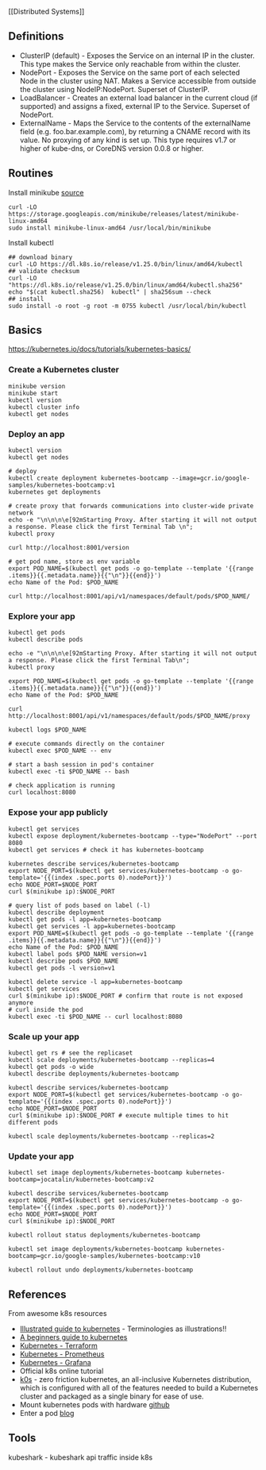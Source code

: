 [[Distributed Systems]]

## Definitions
- ClusterIP (default) - Exposes the Service on an internal IP in the cluster. This type makes the Service only reachable from within the cluster.
- NodePort - Exposes the Service on the same port of each selected Node in the cluster using NAT. Makes a Service accessible from outside the cluster using NodeIP:NodePort. Superset of ClusterIP.
- LoadBalancer - Creates an external load balancer in the current cloud (if supported) and assigns a fixed, external IP to the Service. Superset of NodePort.
- ExternalName - Maps the Service to the contents of the externalName field (e.g. foo.bar.example.com), by returning a CNAME record with its value. No proxying of any kind is set up. This type requires v1.7 or higher of kube-dns, or CoreDNS version 0.0.8 or higher.

## Routines

Install minikube [source](https://minikube.sigs.k8s.io/docs/start/)
```
curl -LO https://storage.googleapis.com/minikube/releases/latest/minikube-linux-amd64
sudo install minikube-linux-amd64 /usr/local/bin/minikube
```

Install kubectl
```
## download binary
curl -LO https://dl.k8s.io/release/v1.25.0/bin/linux/amd64/kubectl
## validate checksum
curl -LO "https://dl.k8s.io/release/v1.25.0/bin/linux/amd64/kubectl.sha256"
echo "$(cat kubectl.sha256)  kubectl" | sha256sum --check
## install
sudo install -o root -g root -m 0755 kubectl /usr/local/bin/kubectl
```

## Basics
https://kubernetes.io/docs/tutorials/kubernetes-basics/

### Create a Kubernetes cluster
```
minikube version
minikube start
kubectl version
kubectl cluster info
kubectl get nodes
```

### Deploy an app
```
kubectl version
kubectl get nodes

# deploy
kubectl create deployment kubernetes-bootcamp --image=gcr.io/google-samples/kubernetes-bootcamp:v1
kubernetes get deployments

# create proxy that forwards communications into cluster-wide private network
echo -e "\n\n\n\e[92mStarting Proxy. After starting it will not output a response. Please click the first Terminal Tab \n";
kubectl proxy

curl http://localhost:8001/version

# get pod name, store as env variable
export POD_NAME=$(kubectl get pods -o go-template --template '{{range .items}}{{.metadata.name}}{{"\n"}}{{end}}')
echo Name of the Pod: $POD_NAME

curl http://localhost:8001/api/v1/namespaces/default/pods/$POD_NAME/
```

### Explore your app
```
kubectl get pods
kubectl describe pods

echo -e "\n\n\n\e[92mStarting Proxy. After starting it will not output a response. Please click the first Terminal Tab\n";
kubectl proxy

export POD_NAME=$(kubectl get pods -o go-template --template '{{range .items}}{{.metadata.name}}{{"\n"}}{{end}}')
echo Name of the Pod: $POD_NAME

curl http://localhost:8001/api/v1/namespaces/default/pods/$POD_NAME/proxy

kubectl logs $POD_NAME

# execute commands directly on the container
kubectl exec $POD_NAME -- env

# start a bash session in pod's container
kubectl exec -ti $POD_NAME -- bash

# check application is running
curl localhost:8080
```

### Expose your app publicly
```
kubectl get services
kubectl expose deployment/kubernetes-bootcamp --type="NodePort" --port 8080
kubectl get services # check it has kubernetes-bootcamp

kubernetes describe services/kubernetes-bootcamp
export NODE_PORT=$(kubectl get services/kubernetes-bootcamp -o go-template='{{(index .spec.ports 0).nodePort}}')
echo NODE_PORT=$NODE_PORT
curl $(minikube ip):$NODE_PORT

# query list of pods based on label (-l)
kubectl describe deployment
kubectl get pods -l app=kubernetes-bootcamp
kubectl get services -l app=kubernetes-bootcamp
export POD_NAME=$(kubectl get pods -o go-template --template '{{range .items}}{{.metadata.name}}{{"\n"}}{{end}}')
echo Name of the Pod: $POD_NAME
kubectl label pods $POD_NAME version=v1
kubectl describe pods $POD_NAME
kubectl get pods -l version=v1

kubectl delete service -l app=kubernetes-bootcamp
kubectl get services
curl $(minikube ip):$NODE_PORT # confirm that route is not exposed anymore
# curl inside the pod
kubectl exec -ti $POD_NAME -- curl localhost:8080
```

### Scale up your app
```
kubectl get rs # see the replicaset
kubectl scale deployments/kubernetes-bootcamp --replicas=4
kubectl get pods -o wide
kubectl describe deployments/kubernetes-bootcamp

kubectl describe services/kubernetes-bootcamp
export NODE_PORT=$(kubectl get services/kubernetes-bootcamp -o go-template='{{(index .spec.ports 0).nodePort}}')
echo NODE_PORT=$NODE_PORT
curl $(minikube ip):$NODE_PORT # execute multiple times to hit different pods

kubectl scale deployments/kubernetes-bootcamp --replicas=2
```

### Update your app
```
kubectl set image deployments/kubernetes-bootcamp kubernetes-bootcamp=jocatalin/kubernetes-bootcamp:v2

kubectl describe services/kubernetes-bootcamp
export NODE_PORT=$(kubectl get services/kubernetes-bootcamp -o go-template='{{(index .spec.ports 0).nodePort}}')
echo NODE_PORT=$NODE_PORT
curl $(minikube ip):$NODE_PORT

kubectl rollout status deployments/kubernetes-bootcamp

kubectl set image deployments/kubernetes-bootcamp kubernetes-bootcamp=gcr.io/google-samples/kubernetes-bootcamp:v10

kubectl rollout undo deployments/kubernetes-bootcamp
```


## References
From awesome k8s resources
- [Illustrated guide to kubernetes](https://www.cncf.io/phippy/the-childrens-illustrated-guide-to-kubernetes/ ) - Terminologies as illustrations!! 
- [A beginners guide to kubernetes](https://medium.com/containermind/a-beginners-guide-to-kubernetes-7e8ca56420b6)
- [Kubernetes - Terraform](https://faun.pub/google-kubernetes-engine-explain-like-im-five-1890e550c099)
- [Kubernetes - Prometheus](https://faun.pub/production-grade-kubernetes-monitoring-using-prometheus-78144b835b60)
- [Kubernetes - Grafana](https://devopscube.com/setup-grafana-kubernetes/)
- Official k8s online tutorial
- [k0s](https://github.com/k0sproject/k0s) - zero friction kubernetes, an all-inclusive Kubernetes distribution, which is configured with all of the features needed to build a Kubernetes cluster and packaged as a single binary for ease of use.
- Mount kubernetes pods with hardware [github](https://github.com/kubernetes/kubernetes/issues/7890#issuecomment-766088805)
- Enter a pod [blog](https://www.ibm.com/docs/SSCKRH_1.1.0/platform/t_accessing_docker_container_kubernetes.html)

## Tools
kubeshark - kubeshark api traffic inside k8s